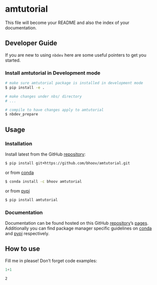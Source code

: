 # amtutorial


<!-- WARNING: THIS FILE WAS AUTOGENERATED! DO NOT EDIT! -->

This file will become your README and also the index of your
documentation.

## Developer Guide

If you are new to using `nbdev` here are some useful pointers to get you
started.

### Install amtutorial in Development mode

``` sh
# make sure amtutorial package is installed in development mode
$ pip install -e .

# make changes under nbs/ directory
# ...

# compile to have changes apply to amtutorial
$ nbdev_prepare
```

## Usage

### Installation

Install latest from the GitHub
[repository](https://github.com/bhoov/amtutorial):

``` sh
$ pip install git+https://github.com/bhoov/amtutorial.git
```

or from [conda](https://anaconda.org/bhoov/amtutorial)

``` sh
$ conda install -c bhoov amtutorial
```

or from [pypi](https://pypi.org/project/amtutorial/)

``` sh
$ pip install amtutorial
```

### Documentation

Documentation can be found hosted on this GitHub
[repository](https://github.com/bhoov/amtutorial)’s
[pages](https://bhoov.github.io/amtutorial/). Additionally you can find
package manager specific guidelines on
[conda](https://anaconda.org/bhoov/amtutorial) and
[pypi](https://pypi.org/project/amtutorial/) respectively.

## How to use

Fill me in please! Don’t forget code examples:

``` python
1+1
```

    2
